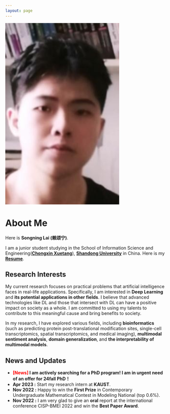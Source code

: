 ```yaml
---
layout: page
---
```

<!-- 
<img src="./1156.jpg" class="floatpic" width="360" height="574"> -->

<img src="./songninglai.png" class="floatpic" width="360" height="574">

# About Me

Here is **Songning Lai (赖颂宁)**.

I am a junior student studying in the School of Information Science and Engineering([**Chongxin Xuetang**](https://baike.baidu.com/item/%E5%B1%B1%E4%B8%9C%E5%A4%A7%E5%AD%A6%E5%B4%87%E6%96%B0%E5%AD%A6%E5%A0%82/20809738?fr=aladdin)), [**Shandong University**](https://www.sdu.edu.cn/) in China. Here is my [**Resume**](/file/CV_SongningLai_.pdf).

## Research Interests

My current research focuses on practical problems that artificial intelligence faces in real-life applications. Specifically, I am interested in **Deep Learning** and **its potential applications in other fields**. I believe that advanced technologies like DL and those that intersect with DL can have a positive impact on society as a whole. I am committed to using my talents to contribute to this meaningful cause and bring benefits to society.

In my research, I have explored various fields, including **bioinformatics** (such as predicting protein post-translational modification sites, single-cell transcriptomics, spatial transcriptomics, and medical imaging), **multimodal sentiment analysis**, **domain generalization**, and **the interpretability of multimodal models**.

## News and Updates

- **<font color='red'>[News]</font> I am actively searching for a PhD program! I am in urgent need of an offer for 24fall PhD！**
- **Apr 2023 :** Start my research intern at **KAUST**.
- **Nov 2022 :** Happy to win the **First Prize** in Contemporary Undergraduate Mathematical Contest in Modeling National (top 0.6%).
- **Nov 2022 :** I am very glad to give an **oral** report at the international conference CISP-BMEI 2022 and win the **Best Paper Award**.

